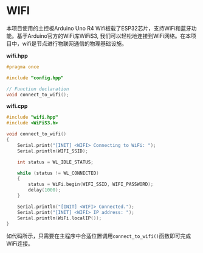 # WIFI

本项目使用的主控板Arduino Uno R4 Wifi板载了ESP32芯片，支持WiFi和蓝牙功能。基于Arduino官方的WiFi库WiFiS3, 我们可以轻松地连接到WiFi网络。在本项目中，wifi是节点进行物联网通信的物理基础设施。

**wifi.hpp**

```cpp
#pragma once

#include "config.hpp"

// Function declaration
void connect_to_wifi();


```

**wifi.cpp**

```cpp
#include "wifi.hpp"
#include <WiFiS3.h>

void connect_to_wifi()
{
    Serial.print("[INIT] <WIFI> Connecting to WiFi: ");
    Serial.println(WIFI_SSID);

    int status = WL_IDLE_STATUS;

    while (status != WL_CONNECTED)
    {
        status = WiFi.begin(WIFI_SSID, WIFI_PASSWORD);
        delay(1000);
    }

    Serial.println("[INIT] <WIFI> Connected.");
    Serial.print("[INIT] <WIFI> IP address: ");
    Serial.println(WiFi.localIP());
}

```

如代码所示，只需要在主程序中合适位置调用`connect_to_wifi()`函数即可完成WiFi连接。